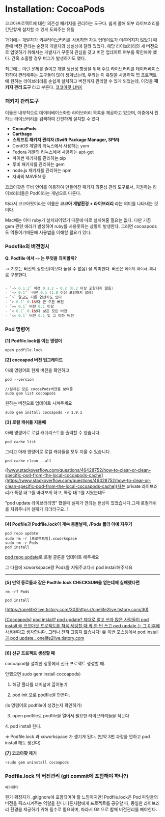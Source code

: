 # Installation: CocoaPods

코코아프로젝트에 대한 의존성 패키지를 관리하는 도구다. 쉽게 말해 외부 라이브러리를 간단핳게 설치할 수 있게 도와주는 유틸

과거에는 개발자가 외부라이브러리를 사용하면 자동 업데이트가 이루어지지 않았기 때문에 버전 관리는 순전히 개발자의 성실성에 달려 있었다. 해당 라이브러리의 새 버전으로 업뎃하기 위해서는 개발자가 꾸준히 관심을 갖고 버전 업데이트 여부를 확인해야 했다. 간혹 소홀할 경우 버그가 발생하기도 했다.

최근에는 이런 문제를 줄이고 개발 생산성 향상을 위해 주요 라이브러리를 데이터베이스화하여 관리해주는 도구들이 많이 생겨났는데, 우리는 이 유틸을 사용하여 앱 프로젝트에 원하는 라이브러리를 손쉽게 설치하고 버전까지 관리할 수 있게 되었는데, 이것을 **패키지 관리 도구** 라고 부른다.
[코코아팟 LINK](https://cocoapods.org/)

### 패키지 관리도구

이들은 내부적으로 데이터베이스화한 라이브러리 목록을 제공하고 있으며, 이중에서 원하는 라이브러리를 검색하여 간편하게 설치할 수 있다.

- **CocoaPods**
- **Carthage**
- **스위프트 패키지 관리자 (Swift Package Manager, SPM)**
- CentOS 계열의 리눅스에서 사용하는 yum
- Fedora 계열의 리눅스에서 사용하는 apt-get
- 파이썬 패키지를 관리하는 pip
- 루비 패키지를 관리하는 gem
- node.js 패키지를 관리하는 npm
- 자바의 MAVEN 등

코코아팟은 루비 언어를 이용하여 만들어진 패키지 의존성 관리 도구로서, 지원하는 라이브러리들은 Pod이라는 개념으로 다룬다.

따라서 코코아팟이라는 이름은 **코코아 개발환경 + 라이브러리** 라는 의미를 나타내는 것이다.

Mac에는 이미 ruby가 설치되어있기 때문에 따로 설치해줄 필요는 없다. 다만 가끔 gem 관련 에러가 발생하여 ruby를 사용못하는 상황이 발생한다. 그러면 cocoapods도 먹통이기때문에 사용법을 이해할 필요가 있다.

### Podsfile의 버전명시

**Q. Podfile 에서 `~>` 는 무엇을 의미할까?**

`~>` 기호는 버전의 상한선(이보다 높을 수 없음) 을 의미한다. 버전은 `메이저.마이너.패치`로 구분한다.

```swift

- `~> 0.1.2` 버전 0.1.2 ~ 0.2 (0.2 이상 포함되지 않음)
- `~> 0.1'` 버전 0.1 (1.0 이상 포함하지 않음)
- `>` 말고도 다른 연산자도 있다
- `> 0.1` 0.1보다 큰 모든 버전
- `>= 0.1` 버전 0.1 이상
- `< 0.1` 0.1보다 낮은 모든 버전
- `<= 0.1` 버전 0.1 및 그 이하 버전
```

### Pod 명령어

**[1] Podfile.lock을 여는 명렁어**

```
open podfile.lock
```

**[2] cocoapod 버전 업그레이드**

아래 명령어로 현재 버전을 확인하고

```
pod --version

//설치된 모든 cocoaPods버전을 보여줌
sudo gem list cocoapods
```

원하는 버전으로 업데이트 시켜주세요

```
sudo gem install cocoapods -v 1.9.1
```

**[3] 로컬 캐쉬를 지울때**

아래 명령어로 로컬 캐쉬리스트를 출력할 수 있습니다.

```
pod cache list
```

그리고 아래 명령어로 로컬 캐쉬들을 모두 지울 수 있습니다.

```
pod cache clean --all
```

([www.stackoverflow.com/questions/46428752/how-to-clear-or-clean-specific-pod-from-the-local-cocoapods-cache](https://www.stackoverflow.com/questions/46428752/how-to-clear-or-clean-specific-pod-from-the-local-cocoapods-cache))저는 private 라이브러리가 특정 태그를 바라보게 하고, 특정 태그를 지웠는데도

"pod update 라이브러리명" 했을때 실패가 안되는 현상이 있었습니다.그때 로컬캐쉬를 지워주니까 실패가 되더라구요..!

---

**[4] Podfile과 Podfile.lock이 계속 충돌날때, /Pods 폴더 아예 지우기**

```
pod repo update
sudo rm -r [프로젝트명].xcworkspace
sudo rm -r Pods
pod install
```

[pod repo update](https://guides.cocoapods.org/terminal/commands.html#pod_repo_update)로 로컬 클론을 업데이트 해주세요

그 다음에 xcworkspace랑 Pods를 지워주고다시 pod install해주세요

---

**[5] 만약 동료들과 같은 Podfile.lock CHECKSUM을 얻는데에 실패했다면**

```
rm -rf Pods
```

```
pod install
```

[https://onelife2live.tistory.com/30](https://onelife2live.tistory.com/30)

[
[Cocoapods] pod install? pod update? 제대로 알고 쓰자
많은 사람들이 pod install 을 코코아팟 프로젝트를 처음 세팅할 때 딱 한 번 쓰고 pod update 는 그 이후에 사용된다고 생각합니다. 그러나 전혀 그렇지 않습니다! 😝 이번 포스팅에서 pod install 과 pod update..
onelife2live.tistory.com](https://onelife2live.tistory.com/30)

---

**[6] 신규 프로젝트 생성할 때**

cocoapod을 설치한 상황에서 신규 프로젝트 생성할 때.

안했으면 sudo gem install cocoapods)

1. 해당 폴더를 터미널에 끌어놓기

2. pod init 으로 podfile을 만든다.

(ls 명령어로 podfile이 생겼는지 확인하기)

3. open podfile로 podfile을 열어서 필요한 라이브러리들을 적는다.

4. pod install 한다.

=> Podfile.lock 과 xcworkspace 가 생기게 된다. (만약 3번 과정을 안하고 pod install 해도 생긴다)

**[7] 코코아팟 제거**

```swift
>sudo gem uninstall cocoapods
```

### Podfile.lock 의 버전관리 (git commit에 포함해야 하나?)

`해야한다`

뭔가 확장자가 .gitignore에 포함되어야 할 느낌이지만! Podfile.lock은 Pod 파일들의 버전을 픽스시켜주는 역할을 한다.다른사람에게 프로젝트를 공유할 때, 동일한 라이브러리 환경을 제공하기 위해 필수로 필요하며, 따라서 Git 으로 함께 버전관리를 해야한다.
